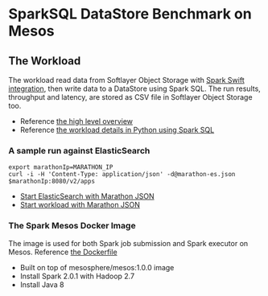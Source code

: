 # SparkSQL DataStore Benchmark on Mesos

## The Workload

The workload read data from Softlayer Object Storage with [Spark Swift integration](https://github.com/SparkTC/stocator), then write data to a DataStore using Spark SQL. The run results, throughput and latency, are stored as CSV file in Softlayer Object Storage too.

* Reference [the high level overview](docs/SparkSQL_Workload.pdf)
* Reference [the workload details in Python using Spark SQL](python/workload.py)

### A sample run against ElasticSearch

	export marathonIp=MARATHON_IP
	curl -i -H 'Content-Type: application/json' -d@marathon-es.json $marathonIp:8080/v2/apps

* [Start ElasticSearch with Marathon JSON](config/es.json)
* [Start workload with Marathon JSON](config/marathon-es.json)


### The Spark Mesos Docker Image 

The image is used for both Spark job submission and Spark executor on Mesos. Reference [the Dockerfile](docker/Dockerfile)

* Built on top of mesosphere/mesos:1.0.0 image
* Install Spark 2.0.1 with Hadoop 2.7
* Install Java 8


